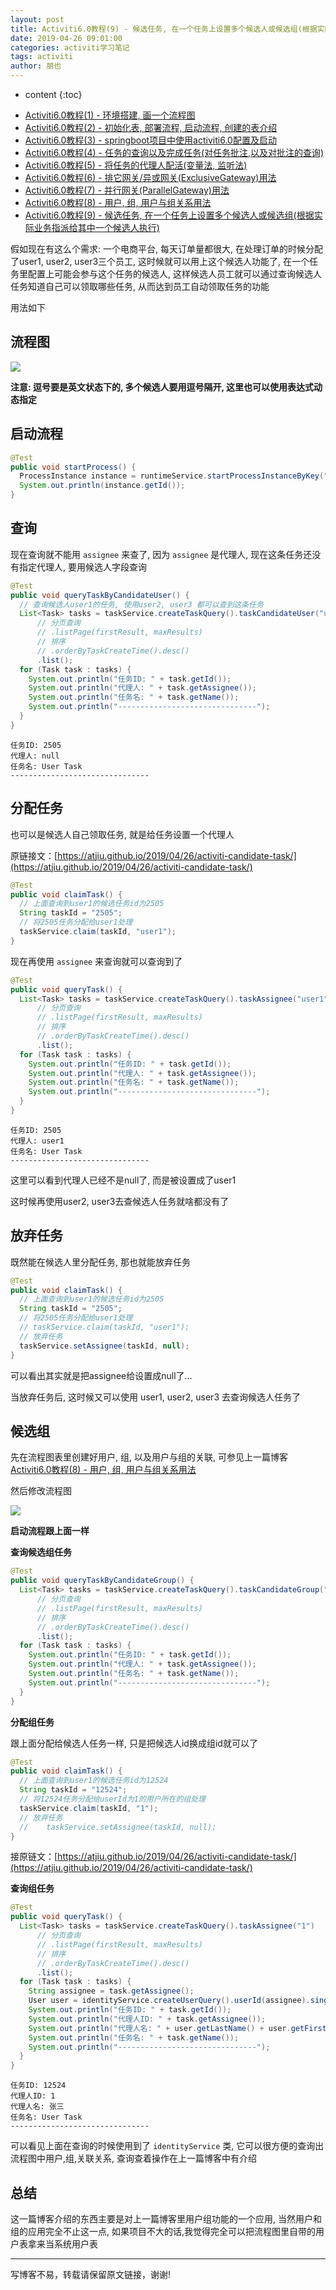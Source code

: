 ```yaml
---
layout: post
title: Activiti6.0教程(9) - 候选任务, 在一个任务上设置多个候选人或候选组(根据实际业务指派给其中一个候选人执行)
date: 2019-04-26 09:01:00
categories: activiti学习笔记
tags: activiti
author: 朋也
---
```


* content
{:toc}

- [Activiti6.0教程(1) - 环境搭建, 画一个流程图](https://atjiu.github.io/2019/04/24/activiti-env/)
- [Activiti6.0教程(2) - 初始化表, 部署流程, 启动流程, 创建的表介绍](https://atjiu.github.io/2019/04/24/activiti-deploy-start-table/)
- [Activiti6.0教程(3) - springboot项目中使用activiti6.0配置及启动](https://atjiu.github.io/2019/04/24/activiti-spring-boot/)
- [Activiti6.0教程(4) - 任务的查询以及完成任务(对任务批注,以及对批注的查询)](https://atjiu.github.io/2019/04/24/activiti-query-complete-task/)
- [Activiti6.0教程(5) - 将任务的代理人配活(变量法, 监听法)](https://atjiu.github.io/2019/04/24/activiti-assignee/)
- [Activiti6.0教程(6) - 排它网关/异或网关(ExclusiveGateway)用法](https://atjiu.github.io/2019/04/25/activiti-exclusive-gateway/)
- [Activiti6.0教程(7) - 并行网关(ParallelGateway)用法](https://atjiu.github.io/2019/04/25/activiti-parallel-gateway/)
- [Activiti6.0教程(8) - 用户, 组, 用户与组关系用法](https://atjiu.github.io/2019/04/25/activiti-user-group-membership/)
- [Activiti6.0教程(9) - 候选任务, 在一个任务上设置多个候选人或候选组(根据实际业务指派给其中一个候选人执行)](https://atjiu.github.io/2019/04/26/activiti-candidate-task/)

假如现在有这么个需求: 一个电商平台, 每天订单量都很大, 在处理订单的时候分配了user1, user2, user3三个员工, 这时候就可以用上这个候选人功能了, 在一个任务里配置上可能会参与这个任务的候选人, 这样候选人员工就可以通过查询候选人任务知道自己可以领取哪些任务, 从而达到员工自动领取任务的功能

用法如下





## 流程图

![](/assets/images/QQ20190426-091319.png)

**注意: 逗号要是英文状态下的, 多个候选人要用逗号隔开, 这里也可以使用表达式动态指定**

## 启动流程

```java
@Test
public void startProcess() {
  ProcessInstance instance = runtimeService.startProcessInstanceByKey("TestGroupTask");
  System.out.println(instance.getId());
}
```

## 查询

现在查询就不能用 `assignee` 来查了, 因为 `assignee` 是代理人, 现在这条任务还没有指定代理人, 要用候选人字段查询

```java
@Test
public void queryTaskByCandidateUser() {
  // 查询候选人user1的任务, 使用user2, user3 都可以查到这条任务
  List<Task> tasks = taskService.createTaskQuery().taskCandidateUser("user1")
      // 分页查询
      // .listPage(firstResult, maxResults)
      // 排序
      // .orderByTaskCreateTime().desc()
      .list();
  for (Task task : tasks) {
    System.out.println("任务ID: " + task.getId());
    System.out.println("代理人: " + task.getAssignee());
    System.out.println("任务名: " + task.getName());
    System.out.println("-------------------------------");
  }
}
```

```
任务ID: 2505
代理人: null
任务名: User Task
-------------------------------
```

## 分配任务

也可以是候选人自己领取任务, 就是给任务设置一个代理人

原链接文：[https://atjiu.github.io/2019/04/26/activiti-candidate-task/](https://atjiu.github.io/2019/04/26/activiti-candidate-task/)

```java
@Test
public void claimTask() {
  // 上面查询到user1的候选任务id为2505
  String taskId = "2505";
  // 将2505任务分配给user1处理
  taskService.claim(taskId, "user1");
}
```

现在再使用 `assignee` 来查询就可以查询到了

```java
@Test
public void queryTask() {
  List<Task> tasks = taskService.createTaskQuery().taskAssignee("user1")
      // 分页查询
      // .listPage(firstResult, maxResults)
      // 排序
      // .orderByTaskCreateTime().desc()
      .list();
  for (Task task : tasks) {
    System.out.println("任务ID: " + task.getId());
    System.out.println("代理人: " + task.getAssignee());
    System.out.println("任务名: " + task.getName());
    System.out.println("-------------------------------");
  }
}
```

```
任务ID: 2505
代理人: user1
任务名: User Task
-------------------------------
```

这里可以看到代理人已经不是null了, 而是被设置成了user1

这时候再使用user2, user3去查候选人任务就啥都没有了

## 放弃任务

既然能在候选人里分配任务, 那也就能放弃任务

```java
@Test
public void claimTask() {
  // 上面查询到user1的候选任务id为2505
  String taskId = "2505";
  // 将2505任务分配给user1处理
  // taskService.claim(taskId, "user1");
  // 放弃任务
  taskService.setAssignee(taskId, null);
}
```

可以看出其实就是把assignee给设置成null了...

当放弃任务后, 这时候又可以使用 user1, user2, user3 去查询候选人任务了

## 候选组

先在流程图表里创建好用户, 组, 以及用户与组的关联, 可参见上一篇博客 [Activiti6.0教程(8) - 用户, 组, 用户与组关系用法](https://atjiu.github.io/2019/04/25/activiti-user-group-membership/)

然后修改流程图

![](/assets/images/QQ20190426-093918.png)

**启动流程跟上面一样**

**查询候选组任务**

```java
@Test
public void queryTaskByCandidateGroup() {
  List<Task> tasks = taskService.createTaskQuery().taskCandidateGroup("1")
      // 分页查询
      // .listPage(firstResult, maxResults)
      // 排序
      // .orderByTaskCreateTime().desc()
      .list();
  for (Task task : tasks) {
    System.out.println("任务ID: " + task.getId());
    System.out.println("代理人: " + task.getAssignee());
    System.out.println("任务名: " + task.getName());
    System.out.println("-------------------------------");
  }
}
```

**分配组任务**

跟上面分配给候选人任务一样, 只是把候选人id换成组id就可以了

```java
@Test
public void claimTask() {
  // 上面查询到user1的候选任务id为12524
  String taskId = "12524";
  // 将12524任务分配给userId为1的用户所在的组处理
  taskService.claim(taskId, "1");
  // 放弃任务
  //    taskService.setAssignee(taskId, null);
}
```

接原链文：[https://atjiu.github.io/2019/04/26/activiti-candidate-task/](https://atjiu.github.io/2019/04/26/activiti-candidate-task/)

**查询组任务**

```java
@Test
public void queryTask() {
  List<Task> tasks = taskService.createTaskQuery().taskAssignee("1")
      // 分页查询
      // .listPage(firstResult, maxResults)
      // 排序
      // .orderByTaskCreateTime().desc()
      .list();
  for (Task task : tasks) {
    String assignee = task.getAssignee();
    User user = identityService.createUserQuery().userId(assignee).singleResult();
    System.out.println("任务ID: " + task.getId());
    System.out.println("代理人ID: " + task.getAssignee());
    System.out.println("代理人名: " + user.getLastName() + user.getFirstName());
    System.out.println("任务名: " + task.getName());
    System.out.println("-------------------------------");
  }
}
```

```
任务ID: 12524
代理人ID: 1
代理人名: 张三
任务名: User Task
-------------------------------
```

可以看见上面在查询的时候使用到了 `identityService` 类, 它可以很方便的查询出流程图中用户,组,关联关系, 查询查着操作在上一篇博客中有介绍

## 总结

这一篇博客介绍的东西主要是对上一篇博客里用户组功能的一个应用, 当然用户和组的应用完全不止这一点, 如果项目不大的话,我觉得完全可以把流程图里自带的用户表拿来当系统用户表

---

写博客不易，转载请保留原文链接，谢谢!